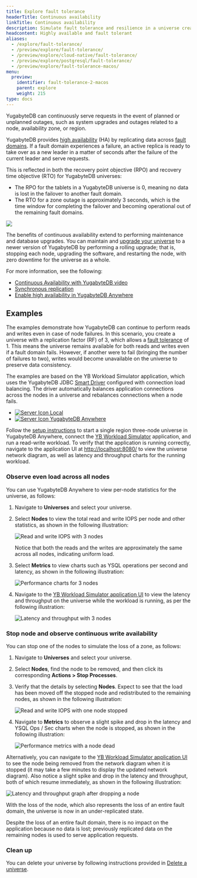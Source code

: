 ```yaml
---
title: Explore fault tolerance
headerTitle: Continuous availability
linkTitle: Continuous availability
description: Simulate fault tolerance and resilience in a universe created via YugabyteDB Anywhere.
headcontent: Highly available and fault tolerant
aliases:
  - /explore/fault-tolerance/
  - /preview/explore/fault-tolerance/
  - /preview/explore/cloud-native/fault-tolerance/
  - /preview/explore/postgresql/fault-tolerance/
  - /preview/explore/fault-tolerance-macos/
menu:
  preview:
    identifier: fault-tolerance-2-macos
    parent: explore
    weight: 215
type: docs
---
```


YugabyteDB can continuously serve requests in the event of planned or unplanned outages, such as system upgrades and outages related to a node, availability zone, or region.

YugabyteDB provides [high availability](../../../architecture/core-functions/high-availability/) (HA) by replicating data across [fault domains](../../../architecture/docdb-replication/replication/#fault-domains). If a fault domain experiences a failure, an active replica is ready to take over as a new leader in a matter of seconds after the failure of the current leader and serve requests.

This is reflected in both the recovery point objective (RPO) and recovery time objective (RTO) for YugabyteDB universes:

- The RPO for the tablets in a YugabyteDB universe is 0, meaning no data is lost in the failover to another fault domain.
- The RTO for a zone outage is approximately 3 seconds, which is the time window for completing the failover and becoming operational out of the remaining fault domains.

<img src="/images/architecture/replication/rpo-vs-rto-zone-outage.png"/>

The benefits of continuous availability extend to performing maintenance and database upgrades. You can maintain and [upgrade your universe](../../../manage/upgrade-deployment/) to a newer version of YugabyteDB by performing a rolling upgrade; that is, stopping each node, upgrading the software, and restarting the node, with zero downtime for the universe as a whole.

For more information, see the following:

- [Continuous Availability with YugabyteDB video](https://www.youtube.com/watch?v=4PpiOMcq-j8)
- [Synchronous replication](../../../architecture/docdb-replication/replication/)
- [Enable high availability in YugabyteDB Anywhere](../../../yugabyte-platform/manage-deployments/high-availability/)

## Examples

The examples demonstrate how YugabyteDB can continue to perform reads and writes even in case of node failures. In this scenario, you create a universe with a replication factor (RF) of 3, which allows a [fault tolerance](../../../architecture/docdb-replication/replication/#fault-tolerance) of 1. This means the universe remains available for both reads and writes even if a fault domain fails. However, if another were to fail (bringing the number of failures to two), writes would become unavailable on the universe to preserve data consistency.

The examples are based on the YB Workload Simulator application, which uses the YugabyteDB JDBC [Smart Driver](../../../drivers-orms/smart-drivers/) configured with connection load balancing. The driver automatically balances application connections across the nodes in a universe and rebalances connections when a node fails.

<ul class="nav nav-tabs-alt nav-tabs-yb">
  <li>
    <a href="../macos/" class="nav-link">
      <img src="/icons/database.svg" alt="Server Icon">
      Local
    </a>
  </li>
  <li>
    <a href="../macos-yba/" class="nav-link active">
      <img src="/icons/server.svg" alt="Server Icon">
      YugabyteDB Anywhere
    </a>
  </li>
</ul>

Follow the [setup instructions](../../#set-up-yugabytedb-universe) to start a single region three-node universe in YugabyteDB Anywhere, connect the [YB Workload Simulator](../../#set-up-yb-workload-simulator) application, and run a read-write workload. To verify that the application is running correctly, navigate to the application UI at <http://localhost:8080/> to view the universe network diagram, as well as latency and throughput charts for the running workload.

### Observe even load across all nodes

You can use YugabyteDB Anywhere to view per-node statistics for the universe, as follows:

1. Navigate to **Universes** and select your universe.

2. Select **Nodes** to view the total read and write IOPS per node and other statistics, as shown in the following illustration:

   ![Read and write IOPS with 3 nodes](/images/ce/transactions_anywhere_observe1.png)

   Notice that both the reads and the writes are approximately the same across all nodes, indicating uniform load.

3. Select **Metrics** to view charts such as YSQL operations per second and latency, as shown in the following illustration:

   ![Performance charts for 3 nodes](/images/ce/transactions_anywhere_chart.png)

4. Navigate to the [YB Workload Simulator application UI](http://127.0.0.1:8080/) to view the latency and throughput on the universe while the workload is running, as per the following illustration:

   ![Latency and throughput with 3 nodes](/images/ce/simulation-graph-cloud.png)

### Stop node and observe continuous write availability

You can stop one of the nodes to simulate the loss of a zone, as follows:

1. Navigate to **Universes** and select your universe.

1. Select **Nodes**, find the node to be removed, and then click its corresponding **Actions > Stop Processes**.

1. Verify that the details by selecting **Nodes**. Expect to see that the load has been moved off the stopped node and redistributed to the remaining nodes, as shown in the following illustration:

   ![Read and write IOPS with one node stopped](/images/ce/stop-node-yba.png)

1. Navigate to **Metrics** to observe a slight spike and drop in the latency and YSQL Ops / Sec charts when the node is stopped, as shown in the following illustration:

   ![Performance metrics with a node dead](/images/ce/stop-node-chart-yba.png)

Alternatively, you can navigate to the [YB Workload Simulator application UI](http://127.0.0.1:8080/) to see the node being removed from the network diagram when it is stopped (it may take a few minutes to display the updated network diagram). Also notice a slight spike and drop in the latency and throughput, both of which resume immediately, as shown in the following illustration:

![Latency and throughput graph after dropping a node](/images/ce/fault-tolerance-latency-stoppednode.png)

With the loss of the node, which also represents the loss of an entire fault domain, the universe is now in an under-replicated state.

Despite the loss of an entire fault domain, there is no impact on the application because no data is lost; previously replicated data on the remaining nodes is used to serve application requests.

### Clean up

You can delete your universe by following instructions provided in [Delete a universe](../../../yugabyte-platform/manage-deployments/delete-universe/).
